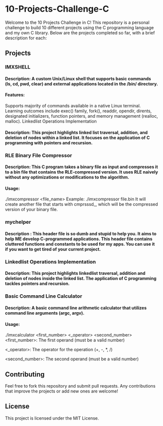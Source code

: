 # 10-Projects-Challenge-C
Welcome to the 10 Projects Challenge in C! This repository is a personal challenge to build 10 different projects using the C programming language and my own C library. Below are the projects completed so far, with a brief description for each:

## Projects
### IMXSHELL

#### Description: A custom Unix/Linux shell that supports basic commands (ls, cd, pwd, clear) and external applications located in the /bin/ directory.
#### Features:
Supports majority of commands available in a native Linux terminal.
Learning outcomes include exec() family, fork(), readdir, opendir, dirents, designated initializers, function pointers, and memory management (realloc, malloc).
Linkedlist Operations Implementation

#### Description: This project highlights linked list traversal, addition, and deletion of nodes within a linked list. It focuses on the application of C programming with pointers and recursion.

### RLE Binary File Compressor

#### Description: This C program takes a binary file as input and compresses it to a bin file that contains the RLE-compressed version. It uses RLE naively without any optimizations or modifications to the algorithm.
#### Usage:
./imxcompressor <file_name>
Example:
./imxcompressor file.bin
It will create another file that starts with cmprsssd_, which will be the compressed version of your binary file.

### mychelper
#### Description : This header file is so dumb and stupid to help you. It aims to help ME develop C-programmed applications. This header file contains cluttered functions and constants to be used for my apps. You can use it if you want to get tired of your current project.

### Linkedlist Operations Implementation
#### Description: This project highlights linkedlist traversal, addition and deletion of nodes inside the linked list. The application of C programming tackles pointers and recursion.

### Basic Command Line Calculator

#### Description: A basic command line arithmetic calculator that utilizes command line arguments (argc, argv).
#### Usage:
./imxcalculator <first_number> <_operator> <second_number>
<first_number>: The first operand (must be a valid number)

<_operator>: The operator for the operation (+, -, *, /)

<second_number>: The second operand (must be a valid number)


## Contributing
Feel free to fork this repository and submit pull requests. Any contributions that improve the projects or add new ones are welcome!

## License
This project is licensed under the MIT License.
